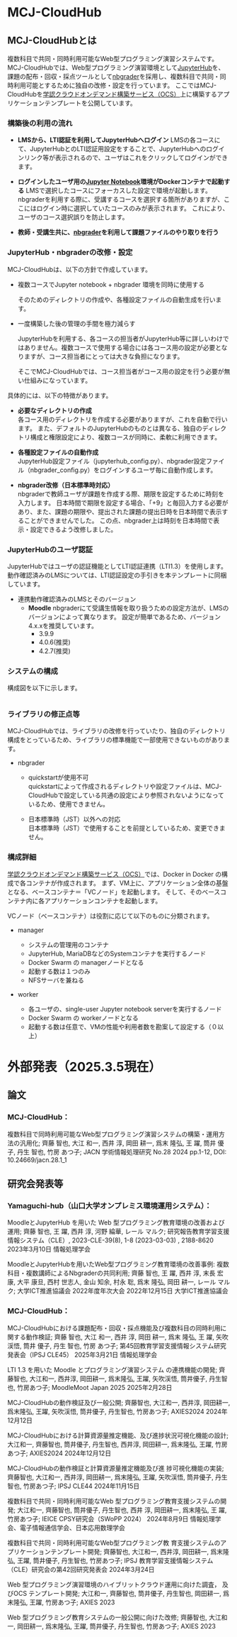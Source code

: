 # MCJ-CloudHub

## MCJ-CloudHubとは

複数科目で共同・同時利用可能なWeb型プログラミング演習システムです。
MCJ-CloudHubでは、Web型プログラミング演習環境として[JupyterHub](https://github.com/jupyterhub/jupyterhub)を、課題の配布・回収・採点ツールとして[nbgrader](https://github.com/jupyter/nbgrader)を採用し、複数科目で共同・同時利用可能とするために独自の改修・設定を行っています。
ここではMCJ-CloudHubを[学認クラウドオンデマンド構築サービス（OCS）](https://cloud.gakunin.jp/ocs/)上に構築するアプリケーションテンプレートを公開しています。

### 構築後の利用の流れ

- **LMSから、LTI認証を利用してJupyterHubへログイン**
  LMSの各コースにて、JupyterHubとのLTI認証用設定をすることで、JupyterHubへのログインリンク等が表示されるので、ユーザはこれをクリックしてログインができます。

- **ログインしたユーザ用の[Jupyter Notebook](https://github.com/jupyter/notebook)環境がDockerコンテナで起動する**
  LMSで選択したコースにフォーカスした設定で環境が起動します。
  nbgraderを利用する際に、受講するコースを選択する箇所がありますが、ここにはログイン時に選択していたコースのみが表示されます。
  これにより、ユーザのコース選択誤りを防止します。

- **教師・受講生共に、[nbgrader](https://github.com/jupyter/nbgrader)を利用して課題ファイルのやり取りを行う**

### JupyterHub・nbgraderの改修・設定

MCJ-CloudHubは、以下の方針で作成しています。

- 複数コースでJupyter notebook + nbgrader 環境を同時に使用する
  
  そのためのディレクトリの作成や、各種設定ファイルの自動生成を行います。

- 一度構築した後の管理の手間を極力減らす
  
  JupyterHubを利用する、各コースの担当者がJupyterHub等に詳しいわけではありません。複数コースで使用する場合には各コース用の設定が必要となりますが、コース担当者にとっては大きな負担になります。
  
  そこでMCJ-CloudHubでは、コース担当者がコース用の設定を行う必要が無い仕組みになっています。  

具体的には、以下の特徴があります。  

- **必要なディレクトリの作成**  
  各コース用のディレクトリを作成する必要がありますが、これを自動で行います。
  また、デフォルトのJupyterHubのものとは異なる、独自のディレクトリ構成と権限設定により、複数コースが同時に、柔軟に利用できます。

- **各種設定ファイルの自動作成**  
  JupyterHub設定ファイル（jupyterhub_config.py）、nbgrader設定ファイル（nbgrader_config.py）をログインするユーザ毎に自動作成します。  

- **nbgrader改修（日本標準時対応）**  
  nbgraderで教師ユーザが課題を作成する際、期限を設定するために時刻を入力します。
  日本時間で期限を設定する場合、「+9」と毎回入力する必要があり、また、課題の期限や、提出された課題の提出日時を日本時間で表示することができませんでした。
  この点、nbgrader上は時刻を日本時間で表示・設定できるよう改修しました。

### JupyterHubのユーザ認証

JupyterHubではユーザの認証機能としてLTI認証連携（LTI1.3）を使用します。
動作確認済みのLMSについては、LTI認証設定の手引きを本テンプレートに同梱しています。

- 連携動作確認済みのLMSとそのバージョン
  - **Moodle**
    nbgraderにて受講生情報を取り扱うための設定方法が、LMSのバージョンによって異なります。
    設定が簡単であるため、バージョン4.x.xを推奨しています。
    - 3.9.9
    - 4.0.6(推奨)
    - 4.2.7(推奨)

### システムの構成

構成図を以下に示します。

<img title="" src="images/arch-readme.png" alt="" width="" height="">

### ライブラリの修正点等

MCJ-CloudHubでは、ライブラリの改修を行っていたり、独自のディレクトリ構成をとっているため、ライブラリの標準機能で一部使用できないものがあります。

- nbgrader
  
  - quickstartが使用不可  
    quickstartによって作成されるディレクトリや設定ファイルは、MCJ-CloudHubで設定している共通の設定により参照されないようになっているため、使用できません。
  
  - 日本標準時（JST）以外への対応  
    日本標準時（JST）で使用することを前提としているため、変更できません。

### 構成詳細

[学認クラウドオンデマンド構築サービス（OCS）](https://cloud.gakunin.jp/ocs/)では、Docker in Docker の構成で各コンテナが作成されます。
まず、VM上に、アプリケーション全体の基盤となる、ベースコンテナ＝「VCノード」を起動します。
そして、そのベースコンテナ内に各アプリケーションコンテナを起動します。

VCノード（ベースコンテナ）は役割に応じて以下のものに分類されます。

* manager
  
  * システムの管理用のコンテナ
  * JupyterHub, MariaDBなどのSystemコンテナを実行するノード
  * Docker Swarm の managerノードとなる
  * 起動する数は１つのみ
  * NFSサーバを兼ねる

* worker
  
  * 各ユーザの、single-user Jupyter notebook serverを実行するノード
  * Docker Swarm の workerノードとなる
  * 起動する数は任意で、VMの性能や利用者数を勘案して設定する（０以上）


# 外部発表（2025.3.5現在）
## 論文
### MCJ-CloudHub：

複数科目で同時利用可能なWeb型プログラミング演習システムの構築・運用方法の汎用化; 齊藤 智也, 大江 和一, 西井 淳, 岡田 耕一, 爲末 隆弘, 王 躍, 筒井 優子, 丹生 智也, 竹房 あつ子; JACN 学術情報処理研究 No.28 2024 pp.1-12, DOI: 10.24669/jacn.28.1_1

## 研究会発表等
### Yamaguchi-hub（山口大学オンプレミス環境運用システム）：

MoodleとJupyterHub を用いた Web 型プログラミング教育環境の改善および運用; 齊藤 智也, 王 躍, 西井 淳, 河野 綸華, レール マルク; 研究報告教育学習支援情報システム（CLE）, 2023-CLE-39(8), 1-8 (2023-03-03) , 2188-8620 2023年3月10日 情報処理学会

MoodleとJupyterHubを用いたWeb型プログラミング教育環境の改善事例: 複数科目・複数講師によるNbgraderの共同利用; 齊藤 智也, 王 躍, 西井 淳, 末長 宏康, 大平 康旦, 西村 世志人, 金山 知余, 村永 聡, 爲末 隆弘, 岡田 耕一, レール マルク; 大学ICT推進協議会 2022年度年次大会 2022年12月15日 大学ICT推進協議会

### MCJ-CloudHub：

MCJ-CloudHubにおける課題配布・回収・採点機能及び複数科目の同時利用に関する動作検証; 齊藤 智也, 大江 和一, 西井 淳, 岡田 耕一, 爲末 隆弘, 王 躍, 矢吹 渓悟, 筒井 優子, 丹生 智也, 竹房 あつ子; 第45回教育学習支援情報システム研究発表会（IPSJ CLE45）  2025年3月21日  情報処理学会

LTI 1.3 を用いた Moodle とプログラミング演習システム の連携機能の開発; 齊藤智也, 大江和一, 西井淳, 岡田耕一, 爲末隆弘, 王躍, 矢吹渓悟, 筒井優子, 丹生智也, 竹房あつ子; MoodleMoot Japan 2025  2025年2月28日  

MCJ-CloudHubの動作検証及び一般公開; 齊藤智也, 大江和一, 西井淳, 岡田耕一, 爲末隆弘, 王躍, 矢吹渓悟, 筒井優子, 丹生智也, 竹房あつ子; AXIES2024  2024年12月12日  

MCJ-CloudHubにおける計算資源量推定機能、及び進捗状況可視化機能の設計; 大江和一, 齊藤智也, 筒井優子, 丹生智也, 西井淳, 岡田耕一, 爲末隆弘, 王躍, 竹房あつ子; AXIES2024  2024年12月12日  

MCJ-CloudHubの動作検証と計算資源量推定機能及び進 捗可視化機能の実装; 齊藤智也, 大江和一, 西井淳, 岡田耕一, 爲末隆弘, 王躍, 矢吹渓悟, 筒井優子, 丹生智也, 竹房あつ子; IPSJ CLE44  2024年11月15日  

複数科目で共同・同時利用可能なWeb 型プログラミング教育支援システムの開発; 大江和一, 齊藤智也, 筒井優子, 丹生智也, 西井 淳, 岡田耕一, 爲末隆弘, 王 躍, 竹房あつ子; IEICE CPSY研究会（SWoPP 2024）  2024年8月9日  情報処理学会、電子情報通信学会、日本応用数理学会

複数科目で共同・同時利用可能なWeb型プログラミング教 育支援システムのアプリケーションテンプレート開発; 齊藤智也, 大江和一, 西井淳, 岡田耕一, 爲末隆弘, 王躍, 筒井優子, 丹生智也, 竹房あつ子; IPSJ 教育学習支援情報システム（CLE）研究会の第42回研究発表会  2024年3月24日  

Web 型プログラミング演習環境のハイブリットクラウド運用に向けた調査， 及びOCS テンプレート開発; 大江和一, 齊藤智也, 筒井優子, 丹生智也, 岡田耕一, 爲末隆弘, 王躍, 竹房あつ子; AXIES 2023  

Web 型プログラミング教育システムの一般公開に向けた改修; 齊藤智也, 大江和一, 岡田耕一, 爲末隆弘, 王躍, 筒井優子, 丹生智也, 竹房あつ子; AXIES 2023  



